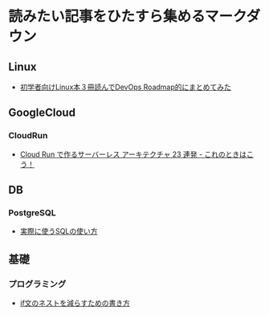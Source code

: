 # 読みたい記事をひたすら集めるマークダウン

## Linux
- [初学者向けLinux本３冊読んでDevOps Roadmap的にまとめてみた](https://note.nkmk.me/python-json-load-dump/#pythonjson-jsondump)

## GoogleCloud
### CloudRun
- [Cloud Run で作るサーバーレス アーキテクチャ 23 連発 - これのときはこう！](https://zenn.dev/google_cloud_jp/articles/cloudrun-architectures)

## DB
### PostgreSQL
- [実際に使うSQLの使い方](https://youtu.be/8S-_SypyX_Q?si=ERb3ZJd3n9kOP9BX)

## 基礎
### プログラミング
- [if文のネストを減らすための書き方](https://qiita.com/to-fmak/items/7119409fe6115703a27d)